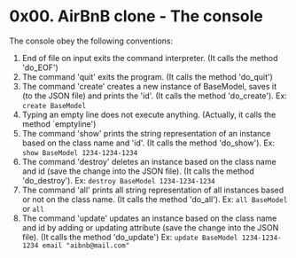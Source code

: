 # 0x00. AirBnB clone - The console

The console obey the following conventions:

1. End of file on input exits the command interpreter. (It calls the method
   'do_EOF')
2. The command 'quit' exits the program. (It calls the method 'do_quit')
3. The command 'create' creates a new instance of BaseModel, saves it
   (to the JSON file) and prints the 'id'. (It calls the method 'do_create').
   Ex: `create BaseModel`
4. Typing an empty line does not execute anything. (Actually, it calls the
   method `emptyline')
5. The command 'show' prints the string representation of an instance based
   on the class name and 'id'. (It calls the method 'do_show').
   Ex: `show BaseModel 1234-1234-1234`
6. The command 'destroy' deletes an instance based on the class name and id
   (save the change into the JSON file). (It calls the method 'do_destroy').
   Ex: `destroy BaseModel 1234-1234-1234`
7. The command 'all' prints all string representation of all instances based
   or not on the class name. (It calls the method 'do_all').
   Ex: `all BaseModel` or `all`
8. The command 'update' updates an instance based on the class name and id by
   adding or updating attribute (save the change into the JSON file). (It
   calls the method 'do_update')
   Ex: `update BaseModel 1234-1234-1234 email "aibnb@mail.com"`
